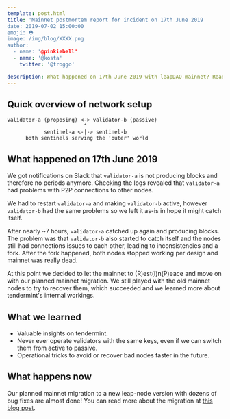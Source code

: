 ```yaml
---
template: post.html
title: 'Mainnet postmortem report for incident on 17th June 2019
date: 2019-07-02 15:00:00
emoji: ⛑
image: /img/blog/XXXX.png
author:
  - name: '@pinkiebell'
  - name: '@kosta'
    twitter: '@troggo'

description: What happened on 17th June 2019 with leapDAO-mainnet? Read on...
---
```


## Quick overview of network setup

```
validator-a (proposing) <-> validator-b (passive)
                         ^
            sentinel-a <-|-> sentinel-b
      both sentinels serving the 'outer' world
```

## What happened on 17th June 2019

We got notifications on Slack that `validator-a` is not producing blocks and therefore no periods anymore.
Checking the logs revealed that `validator-a` had problems with P2P connections to other nodes.

We had to restart `validator-a` and making `validator-b` active, however `validator-b` had the same problems so we
left it as-is in hope it might catch itself.

After nearly ~7 hours, `validator-a` catched up again and producing blocks.
The problem was that `validator-b` also started to catch itself and the nodes still had connections issues to each other,
leading to inconsistencies and a fork. After the fork happened, both nodes stopped working per design and mainnet was really dead.

At this point we decided to let the mainnet to (R)est(I)n(P)eace and move on with our planned mainnet migration.
We still played with the old mainnet nodes to try to recover them, which succeeded and we learned more about tendermint's internal workings.

## What we learned

- Valuable insights on tendermint.
- Never ever operate validators with the same keys, even if we can switch them from active to passive.
- Operational tricks to avoid or recover bad nodes faster in the future.

## What happens now

Our planned mainnet migration to a new leap-node version with dozens of bug fixes are almost done!
You can read more about the migration at [this blog post](https://leapdao.org/blog/mainnet-revamp/).
